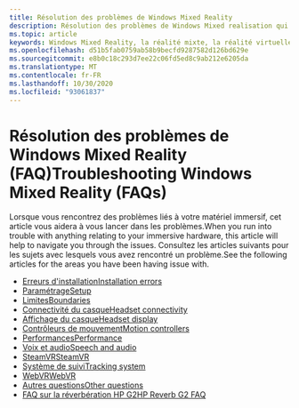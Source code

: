 ```yaml
---
title: Résolution des problèmes de Windows Mixed Reality
description: Résolution des problèmes de Windows Mixed realisation qui va au-delà de notre documentation de support technique standard.
ms.topic: article
keywords: Windows Mixed Reality, la réalité mixte, la réalité virtuelle, VR, MR, dépannage, erreurs, aide, support
ms.openlocfilehash: d51b5fab0759ab58b9becfd9287582d126bd629e
ms.sourcegitcommit: e8b0c18c293d7ee22c06fd5ed8c9ab212e6205da
ms.translationtype: MT
ms.contentlocale: fr-FR
ms.lasthandoff: 10/30/2020
ms.locfileid: "93061837"
---
```

# <a name="troubleshooting-windows-mixed-reality-faqs"></a><span data-ttu-id="e3034-104">Résolution des problèmes de Windows Mixed Reality (FAQ)</span><span class="sxs-lookup"><span data-stu-id="e3034-104">Troubleshooting Windows Mixed Reality (FAQs)</span></span>

<span data-ttu-id="e3034-105">Lorsque vous rencontrez des problèmes liés à votre matériel immersif, cet article vous aidera à vous lancer dans les problèmes.</span><span class="sxs-lookup"><span data-stu-id="e3034-105">When you run into trouble with anything relating to your immersive hardware, this article will help to navigate you through the issues.</span></span>
<span data-ttu-id="e3034-106">Consultez les articles suivants pour les sujets avec lesquels vous avez rencontré un problème.</span><span class="sxs-lookup"><span data-stu-id="e3034-106">See the following articles for the areas you have been having issue with.</span></span>

- [<span data-ttu-id="e3034-107">Erreurs d'installation</span><span class="sxs-lookup"><span data-stu-id="e3034-107">Installation errors</span></span>](installation_errors.md)
- [<span data-ttu-id="e3034-108">Paramétrage</span><span class="sxs-lookup"><span data-stu-id="e3034-108">Setup</span></span>](set-up-questions.md)
- [<span data-ttu-id="e3034-109">Limites</span><span class="sxs-lookup"><span data-stu-id="e3034-109">Boundaries</span></span>](boundary-questions.md)
- [<span data-ttu-id="e3034-110">Connectivité du casque</span><span class="sxs-lookup"><span data-stu-id="e3034-110">Headset connectivity</span></span>](headset-connectivity.md)
- [<span data-ttu-id="e3034-111">Affichage du casque</span><span class="sxs-lookup"><span data-stu-id="e3034-111">Headset display</span></span>](headset-display.md)
- [<span data-ttu-id="e3034-112">Contrôleurs de mouvement</span><span class="sxs-lookup"><span data-stu-id="e3034-112">Motion controllers</span></span>](motion-controller-problems.md)
- [<span data-ttu-id="e3034-113">Performances</span><span class="sxs-lookup"><span data-stu-id="e3034-113">Performance</span></span>](performance-questions.md)
- [<span data-ttu-id="e3034-114">Voix et audio</span><span class="sxs-lookup"><span data-stu-id="e3034-114">Speech and audio</span></span>](speech-and-audio.md)
- [<span data-ttu-id="e3034-115">SteamVR</span><span class="sxs-lookup"><span data-stu-id="e3034-115">SteamVR</span></span>](steamvr-questions.md)
- [<span data-ttu-id="e3034-116">Système de suivi</span><span class="sxs-lookup"><span data-stu-id="e3034-116">Tracking system</span></span>](tracking.md)
- [<span data-ttu-id="e3034-117">WebVR</span><span class="sxs-lookup"><span data-stu-id="e3034-117">WebVR</span></span>](webvr-questions.md)
- [<span data-ttu-id="e3034-118">Autres questions</span><span class="sxs-lookup"><span data-stu-id="e3034-118">Other questions</span></span>](other-questions.md)
- [<span data-ttu-id="e3034-119">FAQ sur la réverbération HP G2</span><span class="sxs-lookup"><span data-stu-id="e3034-119">HP Reverb G2 FAQ</span></span>](reverbG2-faq.md)